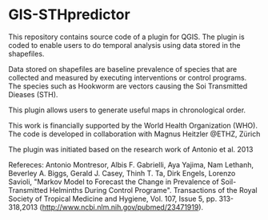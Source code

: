 GIS-STHpredictor
================

This repository contains source code of a plugin for QGIS. The plugin is coded to enable users to do temporal analysis using data stored in the shapefiles.

Data stored on shapefiles are baseline prevalence of species that are collected and measured by executing interventions or control programs. The species such as Hookworm are vectors causing the Soi Transmitted Dieases (STH).

This plugin allows users to generate useful maps in chronological order. 

This work is financially supported by the World Health Organization (WHO). The code is developed in collaboration with Magnus Heitzler @ETHZ, Zürich

The plugin was initiated based on the research work of Antonio et al. 2013

Refereces:
Antonio Montresor, Albis F. Gabrielli, Aya Yajima, Nam Lethanh, Beverley A. Biggs, Gerald J. Casey, Thinh T. Ta, Dirk Engels, Lorenzo Savioli, "Markov Model to Forecast the Change in Prevalence of Soil-Transmitted Helminths During Control Programe". Transactions of the Royal Society of Tropical Medicine and Hygiene, Vol. 107, Issue 5, pp. 313-318,2013 (http://www.ncbi.nlm.nih.gov/pubmed/23471919). 
